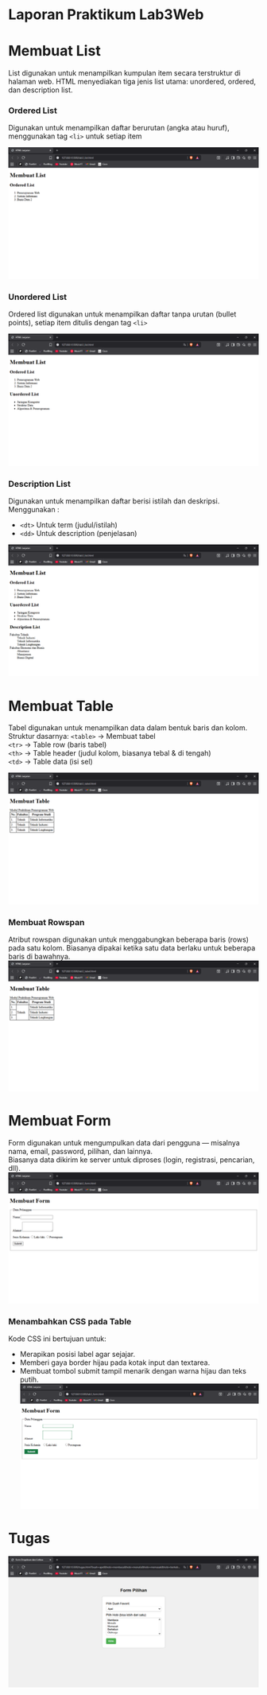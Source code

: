 # Laporan Praktikum Lab3Web

# Membuat List
List digunakan untuk menampilkan kumpulan item secara terstruktur di halaman web.
HTML menyediakan tiga jenis list utama: unordered, ordered, dan description list.  

### Ordered List
Digunakan untuk menampilkan daftar berurutan (angka atau huruf), menggunakan tag `<li>` untuk setiap item

![Screenshoot](ScreenShoot_Lab3/OrderedList.png)


### Unordered List
Ordered list digunakan untuk menampilkan daftar tanpa urutan (bullet points), setiap item ditulis dengan tag `<li>`

![Screenshoot](ScreenShoot_Lab3/UnorderedList.png)

### Description List
Digunakan untuk menampilkan daftar berisi istilah dan deskripsi.  
Menggunakan :  
- `<dt>` Untuk term (judul/istilah)
- `<dd>` Untuk description (penjelasan)

![Screenshoot](ScreenShoot_Lab3/DescriptionList.png)

# Membuat Table
Tabel digunakan untuk menampilkan data dalam bentuk baris dan kolom.
Struktur dasarnya:
`<table>` → Membuat tabel  
`<tr>` → Table row (baris tabel)  
`<th>` → Table header (judul kolom, biasanya tebal & di tengah)  
`<td>` → Table data (isi sel)  

![Screenshoot](ScreenShoot_Lab3/MembuatTable.png)

### Membuat Rowspan
Atribut rowspan digunakan untuk menggabungkan beberapa baris (rows) pada satu kolom. Biasanya dipakai ketika satu data berlaku untuk beberapa baris di bawahnya.
![Screenshoot](ScreenShoot_Lab3/Rowspan.png)

# Membuat Form
Form digunakan untuk mengumpulkan data dari pengguna — misalnya nama, email, password, pilihan, dan lainnya.  
Biasanya data dikirim ke server untuk diproses (login, registrasi, pencarian, dll).
![Screenshoot](ScreenShoot_Lab3/MembuatForm.png)

### Menambahkan CSS pada Table
Kode CSS ini bertujuan untuk:
- Merapikan posisi label agar sejajar.
- Memberi gaya border hijau pada kotak input dan textarea.
- Membuat tombol submit tampil menarik dengan warna hijau dan teks putih.
![Screenshoot](ScreenShoot_Lab3/MenambahCssForm.png)


# Tugas
![Screenshoot](ScreenShoot_Lab3/Tugas.png)
